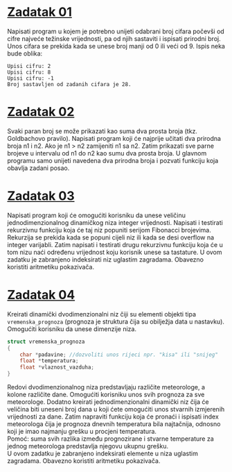 # [Zadatak 01](./Zadatak%2001.cpp)

Napisati program u kojem je potrebno unijeti odabrani broj cifara počevši od cifre najveće težinske vrijednosti, pa od njih sastaviti i ispisati prirodni broj. Unos cifara se prekida kada se unese broj manji od 0 ili veći od 9. Ispis neka bude oblika:
```
Upisi cifru: 2
Upisi cifru: 8
Upisi cifru: -1
Broj sastavljen od zadanih cifara je 28.
```

# [Zadatak 02](./Zadatak%2002.cpp)

Svaki paran broj se može prikazati kao suma dva prosta broja (tkz. Goldbachovo pravilo). Napisati program koji će najprije učitati dva prirodna broja n1 i n2. Ako je n1 > n2 zamijeniti n1 sa n2. Zatim prikazati sve parne brojeve u intervalu od n1 do n2 kao sumu dva prosta broja. U glavnom programu samo unijeti navedena dva prirodna broja i pozvati funkciju koja obavlja zadani posao.


# [Zadatak 03](./Zadatak%2003.cpp)

Napisati program koji će omogućiti korisniku da unese veličinu jednodimenzionalnog dinamičkog niza integer vrijednosti. Napisati i testirati rekurzivnu funkciju koja će taj niz popuniti serijom Fibonacci brojevima. Rekurzija se prekida kada se popuni cijeli niz ili kada se desi overflow na integer varijabli. Zatim napisati i testirati drugu rekurzivnu funkciju koja će u tom nizu naći određenu vrijednost koju korisnik unese sa tastature. U ovom zadatku je zabranjeno indeksirati niz uglastim zagradama. Obavezno koristiti aritmetiku pokazivača.


# [Zadatak 04](./Zadatak%2004.cpp)

Kreirati dinamički dvodimenzionalni niz čiji su elementi objekti tipa `vremenska_prognoza` (prognoza je struktura čija su obilježja data u nastavku). Omogućiti korisniku da unese dimenzije niza.
```cpp
struct vremenska_prognoza
{
    char *padavine; //dozvoliti unos rijeci npr. "kisa" ili "snijeg"
    float *temperatura;
    float *vlaznost_vazduha;
}
```
Redovi dvodimenzionalnog niza predstavljaju različite meteorologe, a kolone različite dane. Omogućiti korisniku unos svih prognoza za sve meteorologe. Dodatno kreirati jednodimenzionalni dinamički niz čija će veličina biti uneseni broj dana u koji ćete omogućiti unos stvarnih izmjerenih vrijednosti za dane. Zatim napraviti funkciju koja će pronaći i ispisati index meteorologa čija je prognoza dnevnih temperatura bila najtačnija, odnosno koji je imao najmanju grešku u procjeni temperatura.  
Pomoć: suma svih razlika između prognozirane i stvarne temperature za jednog meteorologa predstavlja njegovu ukupnu grešku.  
U ovom zadatku je zabranjeno indeksirati elemente u niza uglastim zagradama. Obavezno koristiti aritmetiku pokazivača.

